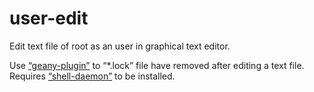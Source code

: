 # user-edit

Edit text file of root as an user in graphical text editor.

Use [“geany-plugin”](https://github.com/overcq/geany-plugin) to “*.lock” file have removed after editing a text file.
Requires [“shell-daemon”](https://github.com/overcq/shell-daemon) to be installed.
